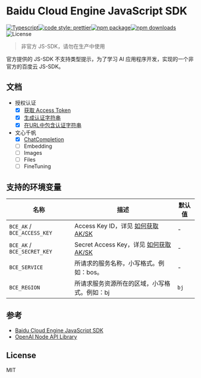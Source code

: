 # Baidu Cloud Engine JavaScript SDK

[![Typescript](https://img.shields.io/badge/lang-typescript-informational?style=flat-square)](https://www.typescriptlang.org)[![code style: prettier](https://img.shields.io/badge/code_style-prettier-ff69b4.svg?style=flat-square)](https://github.com/prettier/prettier)[![npm package](https://img.shields.io/npm/v/@zhengxs/bce-sdk-js.svg?style=flat-square)](https://www.npmjs.com/package/@zhengxs/bce-sdk-js)[![npm downloads](https://img.shields.io/npm/dt/@zhengxs/bce-sdk-js.svg?style=flat-square)](https://www.npmjs.com/package/@zhengxs/bce-sdk-js)![License](https://img.shields.io/npm/l/@zhengxs/bce-sdk-js.svg?style=flat-square)

> 非官方 JS-SDK，请勿在生产中使用

官方提供的 JS-SDK 不支持类型提示，为了学习 AI 应用程序开发，实现的一个非官方的百度云 JS-SDK。

## 文档

- 授权认证
  - [x] [获取 Access Token](./docs/authorization.md#获取访问凭证)
  - [x] [生成认证字符串](./docs/authorization.md#生成认证字符串)
  - [x] [在URL中包含认证字符串](./docs/authorization.md#在URL中包含认证字符串)
- 文心千帆
  - [x] [ChatCompletion](./docs/wenxinworkshop.md#对话聊天)
  - [ ] Embedding
  - [ ] Images
  - [ ] Files
  - [ ] FineTuning

## 支持的环境变量

| 名称                        | 描述                                             | 默认值 |
| --------------------------- | ------------------------------------------------ | ------ |
| `BCE_AK` / `BCE_ACCESS_KEY` | Access Key ID，详见 [如何获取 AK/SK][apikey]     | -      |
| `BCE_AK` / `BCE_SECRET_KEY` | Secret Access Key，详见 [如何获取 AK/SK][apikey] | -      |
| `BCE_SERVICE`               | 所请求的服务名称，小写格式。例如：bos。          | -      |
| `BCE_REGION`                | 所请求服务资源所在的区域，小写格式。例如：bj     | `bj`   |

## 参考

- [Baidu Cloud Engine JavaScript SDK](https://github.com/baidubce/bce-sdk-js)
- [OpenAI Node API Library](https://github.com/openai/openai-node)

## License

MIT

[apikey]: https://cloud.baidu.com/doc/Reference/s/9jwvz2egb
